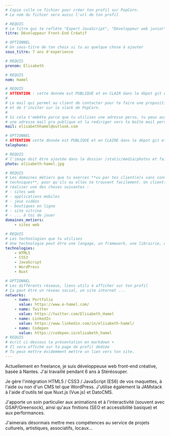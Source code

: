 ```yaml
---
# Copie colle ce fichier pour créer ton profil sur PopCorn.
# Le nom du fichier sera aussi l'url de ton profil

# REQUIS
# Le titre qui te refléte "Expert JavaScript", "Développeur web junior"
titre: Développeur Front-End Créatif

# OPTIONNEL
# Un sous-titre de ton choix si tu as quelque chose à ajouter
sous_titre: 7 ans d'expérience

# REQUIS
prenom: Elisabeth

# REQUIS
nom: Hamel

# REQUIS
# ATTENTION : cette donnée est PUBLIQUE et en CLAIR dans le dépot git et sur le site
#
# Le mail qui permet au client de contacter pour te faire une proposition de projet
# et de t'inviter sur le slack de PopCorn.
#
# Si cela t'embête parce que tu utilises une adresse perso, tu peux aussi te créer
# une adresse mail pro publique et la rediriger vers ta boîte mail perso
mail: elisabethhamel@outlook.com

# OPTIONNEL
# ATTENTION cette donnée est PUBLIQUE et en CLAIRE dans le dépot git et sur le site
telephone:

# REQUIS
# l'image doit être ajoutée dans le dossier /static/media/photos et faire moins de 100ko !
photo: elisabeth-hamel.jpg

# REQUIS
# Les domaines métiers que tu exerces **vu par tes client(e)s sans connaissances
# techniques**, pour qu'ils ou elles te trouvent facilement. Un client(e) veut par exemple
# réaliser une des choses suivantes :
# - sites web
# - applications mobiles
# - jeux vidéos
# - boutiques en ligne
# - site vitrine
# - ... à toi de jouer
domaines_metiers:
    - sites web

# REQUIS
# Les technologies que tu utilises
# Une technologie peut être une langage, un framework, une librairie, un CMS ...
technologies:
    - HTML5
    - CSS3
    - JavaScript
    - WordPress
    - Nuxt

# OPTIONNEL
# Les différents réseaux, liens utils à afficher sur ton profil
# Ça peut être un réseau social, un site internet ...
networks:
    - name: Portfolio
      value: https://www.e-hamel.com/
    - name: Twitter
      value: https://twitter.com/Elisabeth_Hamel
    - name: LinkedIn
      value: https://www.linkedin.com/in/elisabeth-hamel/
    - name: Codepen
      value: https://codepen.io/elisabeth_hamel
# REQUIS
# écrit ci-dessous ta présentation en markdown ⬇️
# Il sera affiché sur ta page de profil dédiée
# Tu peux mettre évidemment mettre un lien vers ton site.
---
```


Actuellement en freelance, je suis développeuse web front-end créative, basée à Nantes. J'ai travaillé pendant 6 ans à Stéréosuper.

Je gère l'intégration HTML5 / CSS3 / JavaScript (ES6) de vos maquettes, à l'aide ou non d'un CMS tel que WordPress. J'utilise également la JAMstack à l'aide d'outils tel que Nuxt.js (Vue.js) et DatoCMS.

J'apporte un soin particulier aux animations et à l'interactivité (souvent avec GSAP/Greensock), ainsi qu'aux finitions (SEO et accessibilité basique) et aux performances.

J'aimerais désormais mettre mes compétences au service de projets culturels, artistiques, associatifs, locaux...
